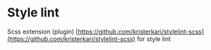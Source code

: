 # Style lint

Scss extension \(plugin\) [https://github.com/kristerkari/stylelint-scss](https://github.com/kristerkari/stylelint-scss) for style lint

